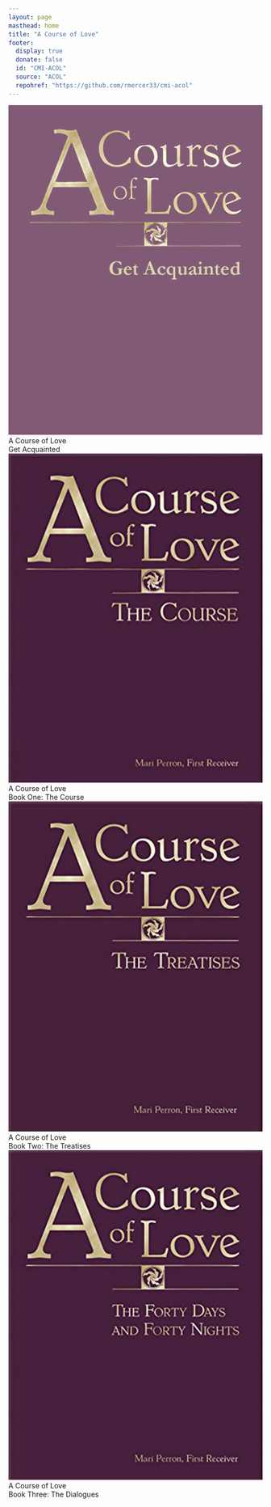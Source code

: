 ```yaml
---
layout: page
masthead: home
title: "A Course of Love"
footer:
  display: true
  donate: false
  id: "CMI-ACOL"
  source: "ACOL"
  repohref: "https://github.com/rmercer33/cmi-acol"
---
```


<div id="page-contents" class="ui three cards">
  <div class="card">
    <a href="#" data-book="acq" class="toc-modal-open image">
      <img src="/public/img/acol/acq-big.jpg">
    </a>
    <div class="content">
      <div class="header">A Course of Love</div>
      <div class="description">
        Get Acquainted
      </div>
    </div>
  </div>
  <div class="card">
    <a href="#" data-book="course" class="toc-modal-open image">
      <img src="/public/img/acol/course-big.jpg">
    </a>
    <div class="content">
      <div class="header">A Course of Love</div>
      <div class="description">
        Book One: The Course
      </div>
    </div>
  </div>
  <div class="card">
    <a href="#" data-book="treatise" class="toc-modal-open image">
      <img src="/public/img/acol/treatise-big.jpg">
    </a>
    <div class="content">
      <div class="header">A Course of Love</div>
      <div class="description">
        Book Two: The Treatises
      </div>
    </div>
  </div>
  <div class="card">
    <a href="#" data-book="dialog" class="toc-modal-open image">
      <img src="/public/img/acol/dialog-big.jpg">
    </a>
    <div class="content">
      <div class="header">A Course of Love</div>
      <div class="description">
        Book Three: The Dialogues
      </div>
    </div>
  </div>
</div>
